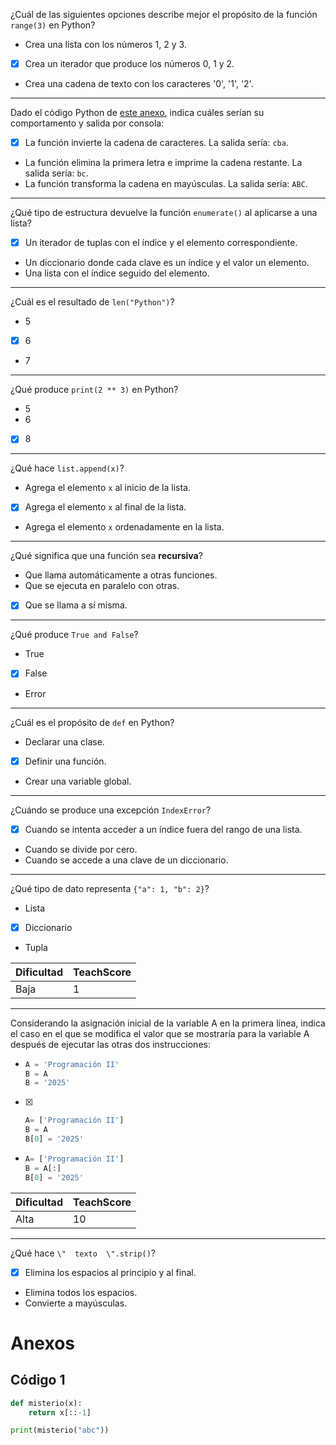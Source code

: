 ¿Cuál de las siguientes opciones describe mejor el propósito de la función `range(3)` en Python?

- Crea una lista con los números 1, 2 y 3.
- [X] Crea un iterador que produce los números 0, 1 y 2.
- Crea una cadena de texto con los caracteres '0', '1', '2'.

---

Dado el código Python de [este anexo](#código-1), indica cuáles serían su comportamento y salida por consola:

- [X] La función invierte la cadena de caracteres.
  La salida sería: `cba`.
- La función elimina la primera letra e imprime la cadena restante.
  La salida sería: `bc`.
- La función transforma la cadena en mayúsculas.
  La salida sería: `ABC`.

---

¿Qué tipo de estructura devuelve la función `enumerate()` al aplicarse a una lista?

- [X] Un iterador de tuplas con el índice y el elemento correspondiente.
- Un diccionario donde cada clave es un índice y el valor un elemento.
- Una lista con el índice seguido del elemento.

---

¿Cuál es el resultado de `len("Python")`?

- 5
- [X] 6
- 7

---

¿Qué produce `print(2 ** 3)` en Python?

- 5
- 6
- [X] 8

---

¿Qué hace `list.append(x)`?

- Agrega el elemento `x` al inicio de la lista.
- [X] Agrega el elemento `x` al final de la lista.
- Agrega el elemento `x` ordenadamente en la lista.

---

¿Qué significa que una función sea **recursiva**?

- Que llama automáticamente a otras funciones.
- Que se ejecuta en paralelo con otras.
- [X] Que se llama a sí misma.

---

¿Qué produce `True and False`?

- True
- [X] False
- Error

---

¿Cuál es el propósito de `def` en Python?

- Declarar una clase.
- [X] Definir una función.
- Crear una variable global.

---

¿Cuándo se produce una excepción `IndexError`?

- [X] Cuando se intenta acceder a un índice fuera del rango de una lista.
- Cuando se divide por cero.
- Cuando se accede a una clave de un diccionario.

---

¿Qué tipo de dato representa `{"a": 1, "b": 2}`?

- Lista
- [X] Diccionario
- Tupla

| Dificultad  | TeachScore |
|-------------|------------|
| Baja        | 1          |

---

Considerando la asignación inicial de la variable A en la primera línea, indica el caso en el que se modifica el valor que se mostraría para la variable A después de ejecutar las otras dos instrucciones:

- 
    ```python
    A = 'Programación II'
    B = A
    B = '2025'
    ```
- [X]
    ```python
    A= ['Programación II']
    B = A
    B[0] = '2025'
    ```
- 
    ```python
    A= ['Programación II']
    B = A[:]
    B[0] = '2025'
    ```

| Dificultad  | TeachScore |
|-------------|------------|
| Alta        | 10         |

---

¿Qué hace `\"  texto  \".strip()`?

- [X] Elimina los espacios al principio y al final.
- Elimina todos los espacios.
- Convierte a mayúsculas.

# Anexos

## Código 1

```python
def misterio(x):
    return x[::-1]

print(misterio("abc"))
```